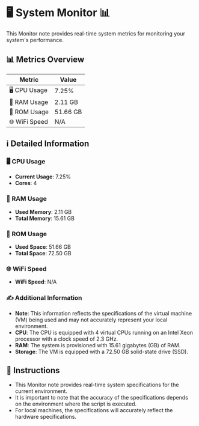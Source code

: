 
# 🖥️ System Monitor 📊

This Monitor note provides real-time system metrics for monitoring your system's performance.

## 📊 Metrics Overview

| Metric                    | Value             |
| ------------------------- | ----------------- |
| 🖥️ CPU Usage              | 7.25%       |
| 💾 RAM Usage              | 2.11 GB       |
| 💽 ROM Usage              | 51.66 GB       |
| 🌐 WiFi Speed             | N/A      |

## ℹ️ Detailed Information

### 🖥️ CPU Usage

- **Current Usage**: 7.25%
- **Cores**: 4

### 💾 RAM Usage

- **Used Memory**: 2.11 GB
- **Total Memory**: 15.61 GB

### 💽 ROM Usage

- **Used Space**: 51.66 GB
- **Total Space**: 72.50 GB

### 🌐 WiFi Speed

- **WiFi Speed**: N/A


### ✍️ Additional Information

- **Note**: This information reflects the specifications of the virtual machine (VM) being used and may not accurately represent your local environment.
- **CPU**: The CPU is equipped with  4 virtual CPUs running on an Intel Xeon processor with a clock speed of 2.3 GHz.
- **RAM**: The system is provisioned with 15.61 gigabytes (GB) of RAM.
- **Storage**: The VM is equipped with a 72.50 GB solid-state drive (SSD).

## 📝 Instructions

- This Monitor note provides real-time system specifications for the current environment.
- It is important to note that the accuracy of the specifications depends on the environment where the script is executed.
- For local machines, the specifications will accurately reflect the hardware specifications.
